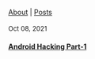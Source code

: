 <a href="https://github.com/vinagrsec">About</a> | <a href="https://vinagrsec.github.io">Posts</a>
<br>
<br>
<font size="-1">Oct 08, 2021</font>
<a href="https://vinagrsec.github.io/android-hacking-part-1"><h4><b>Android Hacking Part-1</b></h4></a>

